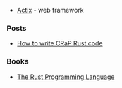 
- [Actix](https://actix.rs/) - web framework

### Posts
- [How to write CRaP Rust code](https://blog.logrocket.com/how-to-write-crap-rust-code/)

### Books
- [The Rust Programming Language](https://doc.rust-lang.org/book/)

